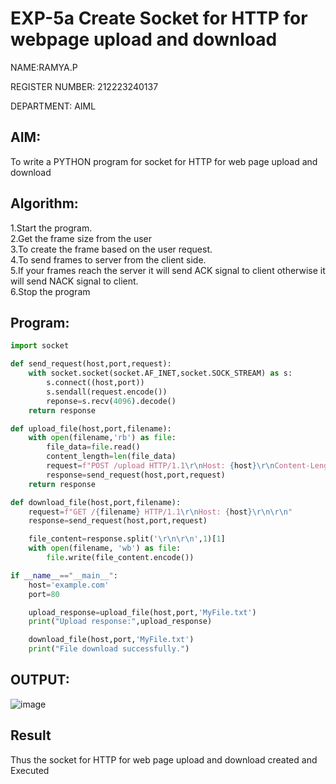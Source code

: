 # EXP-5a                       Create Socket for HTTP for webpage upload and download

NAME:RAMYA.P

REGISTER NUMBER: 212223240137

DEPARTMENT: AIML
## AIM:
To write a PYTHON program for socket for HTTP for web page upload and download

## Algorithm:

1.Start the program.
<BR>
2.Get the frame size from the user
<BR>
3.To create the frame based on the user request.
<BR>
4.To send frames to server from the client side.
<BR>
5.If your frames reach the server it will send ACK signal to client otherwise it will send NACK signal to client.
<BR>
6.Stop the program
<BR>

## Program:
```python
import socket

def send_request(host,port,request):
    with socket.socket(socket.AF_INET,socket.SOCK_STREAM) as s:
        s.connect((host,port))
        s.sendall(request.encode())
        reponse=s.recv(4096).decode()
    return response

def upload_file(host,port,filename):
    with open(filename,'rb') as file:
        file_data=file.read()
        content_length=len(file_data)
        request=f"POST /upload HTTP/1.1\r\nHost: {host}\r\nContent-Length: {content_length}\r\n\r\n{file_data.decode()}"
        response=send_request(host,port,request)
    return response

def download_file(host,port,filename):
    request=f"GET /{filename} HTTP/1.1\r\nHost: {host}\r\n\r\n"
    response=send_request(host,port,request)

    file_content=response.split('\r\n\r\n',1)[1]
    with open(filename, 'wb') as file:
        file.write(file_content.encode())

if __name__=="__main__":
    host='example.com'
    port=80

    upload_response=upload_file(host,port,'MyFile.txt')
    print("Upload response:",upload_response)

    download_file(host,port,'MyFile.txt')
    print("File download successfully.")

```
## OUTPUT:
![image](https://github.com/23014107/5a_Create_Socket_for_HTTP_for_webpage_upload_and_download/assets/151625620/577755c5-cc51-49ad-b632-75402fdb47cc)

## Result
Thus the socket for HTTP for web page upload and download created and Executed
